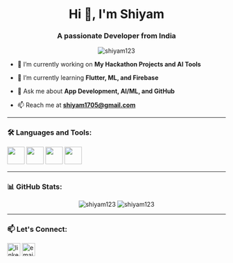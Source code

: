 <h1 align="center">Hi 👋, I'm Shiyam</h1>
<h3 align="center">A passionate Developer from India</h3>

<p align="center">
  <img src="https://komarev.com/ghpvc/?username=shiyam123&label=Profile%20views&color=0e75b6&style=flat" alt="shiyam123" />
</p>

- 🔭 I’m currently working on **My Hackathon Projects and AI Tools**

- 🌱 I’m currently learning **Flutter, ML, and Firebase**

- 💬 Ask me about **App Development, AI/ML, and GitHub**

- 📫 Reach me at **shiyam1705@gmail.com**

---

### 🛠️ Languages and Tools:
<p align="left">
  <img src="https://cdn.jsdelivr.net/gh/devicons/devicon/icons/python/python-original.svg" width="40"/>
  <img src="https://cdn.jsdelivr.net/gh/devicons/devicon/icons/flutter/flutter-original.svg" width="40"/>
  <img src="https://cdn.jsdelivr.net/gh/devicons/devicon/icons/firebase/firebase-plain.svg" width="40"/>
  <img src="https://cdn.jsdelivr.net/gh/devicons/devicon/icons/javascript/javascript-original.svg" width="40"/>
</p>

---

### 📊 GitHub Stats:
<p align="center">
  <img src="https://github-readme-stats.vercel.app/api?username=shiyam123&show_icons=true&locale=en&cache_seconds=1" alt="shiyam123" />
  <img src="https://github-readme-stats.vercel.app/api/top-langs?username=shiyam123&show_icons=true&locale=en&layout=compact&cache_seconds=1" alt="shiyam123" />
</p>

---

### 📫 Let's Connect:
<p align="left">
  <a href="https://www.linkedin.com/in/shiyam-linkedin/" target="blank"><img align="center" src="https://cdn.jsdelivr.net/npm/simple-icons@3.0.1/icons/linkedin.svg" alt="linkedin" height="30" width="30" /></a>
  <a href="mailto:shiyam1705@gmail.com"><img align="center" src="https://cdn.jsdelivr.net/npm/simple-icons@3.0.1/icons/gmail.svg" alt="email" height="30" width="30" /></a>
</p>
